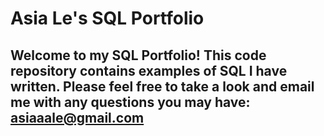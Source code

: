 # Asia Le's SQL Portfolio

## Welcome to my SQL Portfolio! This code repository contains examples of SQL I have written. Please feel free to take a look and email me with any questions you may have: asiaaale@gmail.com
